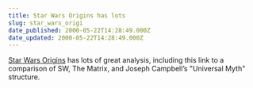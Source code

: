 ```yaml
---
title: Star Wars Origins has lots
slug: star_wars_origi
date_published: 2000-05-22T14:28:49.000Z
date_updated: 2000-05-22T14:28:49.000Z
---
```


[Star Wars Origins](http://www.jitterbug.com/origins/myth.html) has lots of great analysis, including this link to a comparison of SW, The Matrix, and Joseph Campbell’s "Universal Myth" structure.

